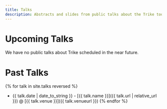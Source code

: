 ```yaml
---
title: Talks
description: Abstracts and slides from public talks about the Trike tool or threat modeling methodology.
---
```


# Upcoming Talks
We have no public talks about Trike scheduled in the near future.

# Past Talks
{% for talk in site.talks reversed %}
* {{ talk.date | date_to_string }} - [{{ talk.name }}]({{ talk.url | relative_url }}) @ [{{ talk.venue }}]({{ talk.venueurl }})
{% endfor %}
